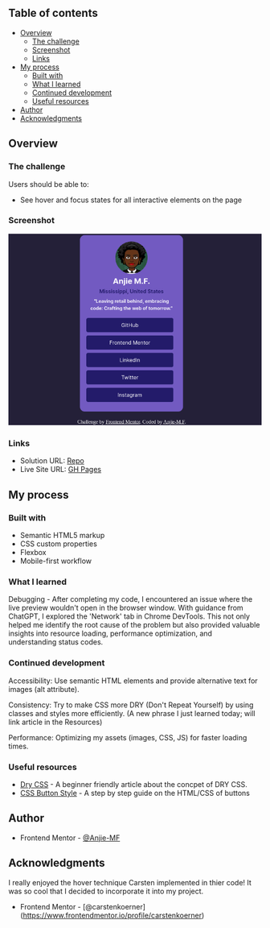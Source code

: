 ## Table of contents

- [Overview](#overview)
  - [The challenge](#the-challenge)
  - [Screenshot](#screenshot)
  - [Links](#links)
- [My process](#my-process)
  - [Built with](#built-with)
  - [What I learned](#what-i-learned)
  - [Continued development](#continued-development)
  - [Useful resources](#useful-resources)
- [Author](#author)
- [Acknowledgments](#acknowledgments)

## Overview

### The challenge

Users should be able to:

- See hover and focus states for all interactive elements on the page

### Screenshot

![](assets/images/Screenshot%202024-04-08%2011.39.24%20PM.png)

### Links

- Solution URL: [Repo](https://github.com/Anjie-MF/FEM-socialProfiles)
- Live Site URL: [GH Pages](https://your-live-site-url.com)

## My process

### Built with

- Semantic HTML5 markup
- CSS custom properties
- Flexbox
- Mobile-first workflow

### What I learned

Debugging - After completing my code, I encountered an issue where the live preview wouldn't open in the browser window. With guidance from ChatGPT, I explored the 'Network' tab in Chrome DevTools. This not only helped me identify the root cause of the problem but also provided valuable insights into resource loading, performance optimization, and understanding status codes.

### Continued development

Accessibility: Use semantic HTML elements and provide alternative text for images (alt attribute).

Consistency: Try to make CSS more DRY (Don't Repeat Yourself) by using classes and styles more efficiently. (A new phrase I just learned today; will link article in the Resources)

Performance: Optimizing my assets (images, CSS, JS) for faster loading times.

### Useful resources

- [Dry CSS](https://vanseodesign.com/css/dry-principles/) - A beginner friendly article about the concpet of DRY CSS.
- [CSS Button Style](https://www.freecodecamp.org/news/css-button-style-hover-color-and-background/#hover) - A step by step guide on the HTML/CSS of buttons

## Author

- Frontend Mentor - [@Anjie-MF](https://www.frontendmentor.io/profile/Anjie-MF)

## Acknowledgments

I really enjoyed the hover technique Carsten implemented in thier code! It was so cool that I decided to incorporate it into my project. 

- Frontend Mentor - [@carstenkoerner] (https://www.frontendmentor.io/profile/carstenkoerner)


